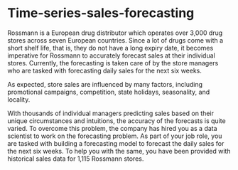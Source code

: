 # Time-series-sales-forecasting

Rossmann is a European drug distributor which operates over 3,000 drug stores across seven European countries. Since a lot of drugs come with a short shelf life, that is, they do not have a long expiry date, it becomes imperative for Rossmann to accurately forecast sales at their individual stores. Currently, the forecasting is taken care of by the store managers who are tasked with forecasting daily sales for the next six weeks. 

 

As expected, store sales are influenced by many factors, including promotional campaigns, competition, state holidays, seasonality, and locality.

 

With thousands of individual managers predicting sales based on their unique circumstances and intuitions, the accuracy of the forecasts is quite varied. To overcome this problem, the company has hired you as a data scientist to work on the forecasting problem. As part of your job role, you are tasked with building a forecasting model to forecast the daily sales for the next six weeks. To help you with the same, you have been provided with historical sales data for 1,115 Rossmann stores.
